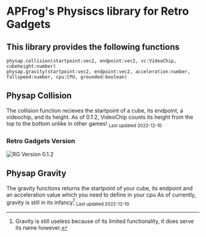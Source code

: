 # APFrog's Physiscs library for Retro Gadgets
## This library provides the following functions
```
physap.collision(startpoint:vec2, endpoint:vec2, vc:VideoChip, cubeheight:number)
physap.gravity(startpoint:vec2, endpoint:vec2, acceleration:number, fallspeed:number, cpu:CPU, grounded:boolean)
```
## Physap Collision [](../README.md)
The collision function recieves the startpoint of a cube, its endpoint, a videochip, and its height.
As of 0.1.2, VideoChip counts its height from the top to the bottom unlike in other games! <sub>Last updated 2022-12-10</sub>
### Retro Gadgets Version
![RG Version 0.1.2](https://apfrog.github.io/images/forprojects/currentver.png)

## Physap Gravity [](../README.md)
The gravity functions returns the startpoint of your cube, its endpoint and an acceleration value which you need to define in your cpu
As of currently, gravity is still in its infancy[^1] <sub>Last updated 2022-12-10</sub>

[^1]: Gravity is still useless because of its limited functionality, it does serve its name however.
